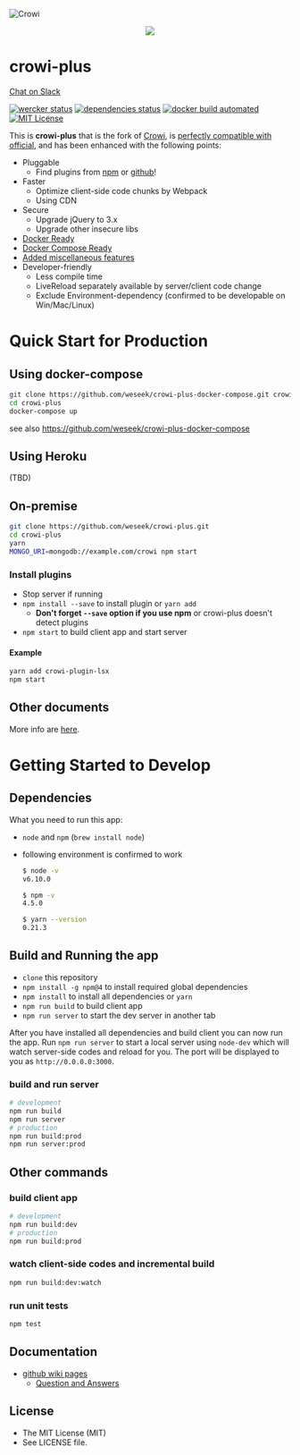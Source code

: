 ![Crowi](http://res.cloudinary.com/hrscywv4p/image/upload/c_limit,f_auto,h_900,q_80,w_1200/v1/199673/https_www_filepicker_io_api_file_VpYEP32ZQyCZ85u6XCXo_zskpra.png)

<p align="center">
  <a href="https://heroku.com/deploy?template=https://github.com/weseek/crowi-plus/tree/v1.0.0-RC11"><img src="https://www.herokucdn.com/deploy/button.png"></a>
</p>


crowi-plus
===========

[Chat on Slack](https://crowi-plus.slack.com/)

[![wercker status](https://app.wercker.com/status/39cdc49d067d65c39cb35d52ceae6dc1/s/master "wercker status")](https://app.wercker.com/project/byKey/39cdc49d067d65c39cb35d52ceae6dc1)
[![dependencies status](https://david-dm.org/weseek/crowi-plus.svg)](https://david-dm.org/weseek/crowi-plus)
[![docker build automated](https://img.shields.io/docker/automated/jrottenberg/ffmpeg.svg)](https://hub.docker.com/r/weseek/crowi-plus/)
[![MIT License](http://img.shields.io/badge/license-MIT-blue.svg?style=flat)](LICENSE)

This is **crowi-plus** that is the fork of [Crowi](https://github.com/crowi/crowi), is [perfectly compatible with official](https://github.com/weseek/crowi-plus/wiki/Question-and-Answers#does-crowi-plus-have-compatibility-with-official-crowi), and has been enhanced with the following points:

* Pluggable
  * Find plugins from [npm](https://www.npmjs.com/browse/keyword/crowi-plugin) or [github](https://github.com/search?q=topic%3Acrowi-plugin)!
* Faster
  * Optimize client-side code chunks by Webpack
  * Using CDN
* Secure
  * Upgrade jQuery to 3.x
  * Upgrade other insecure libs
* [Docker Ready](https://hub.docker.com/r/weseek/crowi-plus/)
* [Docker Compose Ready](https://github.com/weseek/crowi-plus-docker-compose)
* [Added miscellaneous features](https://github.com/weseek/crowi-plus/wiki/Additional-Features)
* Developer-friendly
  * Less compile time
  * LiveReload separately available by server/client code change
  * Exclude Environment-dependency (confirmed to be developable on Win/Mac/Linux)
  
Quick Start for Production
===========================

Using docker-compose
---------------------

```bash
git clone https://github.com/weseek/crowi-plus-docker-compose.git crowi-plus
cd crowi-plus
docker-compose up
```

see also https://github.com/weseek/crowi-plus-docker-compose

Using Heroku
------------

(TBD)

On-premise
----------

```bash
git clone https://github.com/weseek/crowi-plus.git
cd crowi-plus
yarn
MONGO_URI=mongodb://example.com/crowi npm start
```

### Install plugins

* Stop server if running
* `npm install --save` to install plugin or `yarn add`
  * **Don't forget `--save` option if you use npm** or crowi-plus doesn't detect plugins
* `npm start` to build client app and start server

#### Example

```bash
yarn add crowi-plugin-lsx
npm start
```

## Other documents

More info are [here](https://github.com/crowi/crowi/wiki/Install-and-Configuration).

Getting Started to Develop
==========================

## Dependencies
What you need to run this app:
* `node` and `npm` (`brew install node`)
* following environment is confirmed to work

    ```bash
    $ node -v
    v6.10.0
    
    $ npm -v
    4.5.0
    
    $ yarn --version
    0.21.3
    ```

## Build and Running the app
* `clone` this repository
* `npm install -g npm@4` to install required global dependencies
* `npm install` to install all dependencies or `yarn`
* `npm run build` to build client app
* `npm run server` to start the dev server in another tab

After you have installed all dependencies and build client you can now run the app. Run `npm run server` to start a local server using `node-dev` which will watch server-side codes and reload for you. The port will be displayed to you as `http://0.0.0.0:3000`.

### build and run server
```bash
# development
npm run build
npm run server
# production
npm run build:prod
npm run server:prod
```

## Other commands

### build client app
```bash
# development
npm run build:dev
# production
npm run build:prod
```

### watch client-side codes and incremental build
```bash
npm run build:dev:watch
```

### run unit tests
```bash
npm test
```

Documentation
--------------

* [github wiki pages](https://github.com/weseek/crowi-plus/wiki)
  * [Question and Answers](https://github.com/weseek/crowi-plus/wiki/Question-and-Answers)


License
---------

* The MIT License (MIT)
* See LICENSE file.
